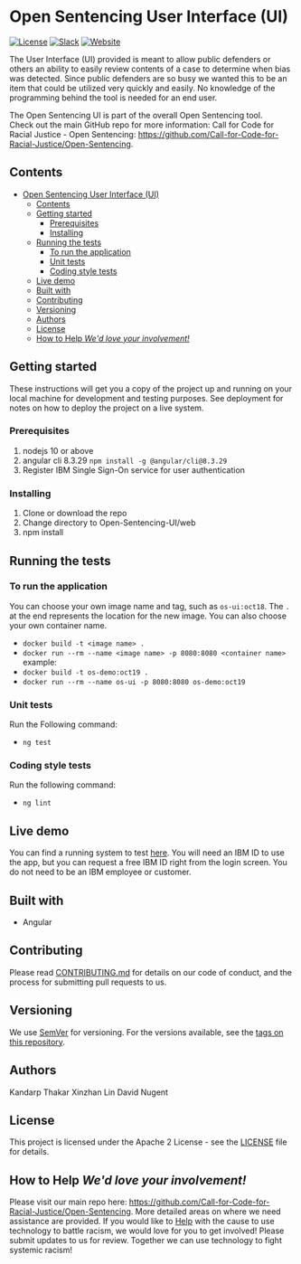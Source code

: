 # Open Sentencing User Interface (UI)

[![License](https://img.shields.io/badge/License-Apache2-blue.svg)](https://www.apache.org/licenses/LICENSE-2.0) [![Slack](https://img.shields.io/badge/Join-Slack-blue)](https://callforcode.org/slack) [![Website](https://img.shields.io/badge/View-Website-blue)](https://code-and-response.github.io/Project-Sample/)

The User Interface (UI) provided is meant to allow public defenders or others an ability to easily review contents of a case to determine when bias was detected. Since public defenders are so busy we wanted this to be an item that could be utilized very quickly and easily. No knowledge of the programming behind the tool is needed for an end user.

The Open Sentencing UI is part of the overall Open Sentencing tool.  
Check out the main GitHub repo for more information: 
Call for Code for Racial Justice - Open Sentencing:  https://github.com/Call-for-Code-for-Racial-Justice/Open-Sentencing.

## Contents

- [Open Sentencing User Interface (UI)](#open-sentencing-user-interface-ui)
  - [Contents](#contents)
  - [Getting started](#getting-started)
    - [Prerequisites](#prerequisites)
    - [Installing](#installing)
  - [Running the tests](#running-the-tests)
    - [To run the application](#to-run-the-application)
    - [Unit tests](#unit-tests)
    - [Coding style tests](#coding-style-tests)
  - [Live demo](#live-demo)
  - [Built with](#built-with)
  - [Contributing](#contributing)
  - [Versioning](#versioning)
  - [Authors](#authors)
  - [License](#license)
  - [How to Help  *We'd love your involvement!*](#how-to-help-wed-love-your-involvement)

## Getting started

These instructions will get you a copy of the project up and running on your local machine for development and testing purposes. See deployment for notes on how to deploy the project on a live system. 

### Prerequisites

1. nodejs 10 or above
1. angular cli 8.3.29 `npm install -g @angular/cli@8.3.29`
1. Register IBM Single Sign-On service for user authentication

### Installing

1. Clone or download the repo
1. Change directory to Open-Sentencing-UI/web
1. npm install

## Running the tests

### To run the application
You can choose your own image name and tag, such as `os-ui:oct18`. The `.` at the end represents the location for the new image.  You can also choose your own container name.
 - `docker build -t <image name> .`
 - `docker run --rm --name <image name> -p 8080:8080 <container name>`
example:
 - `docker build -t os-demo:oct19 .`
 - `docker run --rm --name os-ui -p 8080:8080 os-demo:oct19`
 
### Unit tests

Run the Following command:
 - `ng test`

### Coding style tests

Run the following command:
- `ng lint`

## Live demo

You can find a running system to test [here](https://us-south.git.cloud.ibm.com/sirraman/Embrace2020).  You will need an IBM ID to use the app, but you can request a free IBM ID right from the login screen.  You do not need to be an IBM employee or customer.

## Built with

* Angular

## Contributing

Please read [CONTRIBUTING.md](https://github.com/Call-for-Code-for-Racial-Justice/Open-Sentencing/CONTRIBUTING.md) for details on our code of conduct, and the process for submitting pull requests to us.

## Versioning

We use [SemVer](http://semver.org/) for versioning. For the versions available, see the [tags on this repository](https://github.com/your/project/tags).

## Authors

Kandarp Thakar
Xinzhan Lin
David Nugent

## License

This project is licensed under the Apache 2 License - see the [LICENSE](LICENSE) file for details.

## How to Help  *We'd love your involvement!*
Please visit our main repo here: https://github.com/Call-for-Code-for-Racial-Justice/Open-Sentencing.  More detailed areas on where we need assistance are provided.
If you would like to [Help](https://developer.ibm.com/callforcode/racial-justice/) with the cause to use technology to battle racism, we would love for you to get involved!  Please submit updates to us for review. 
Together we can use technology to fight systemic racism!
